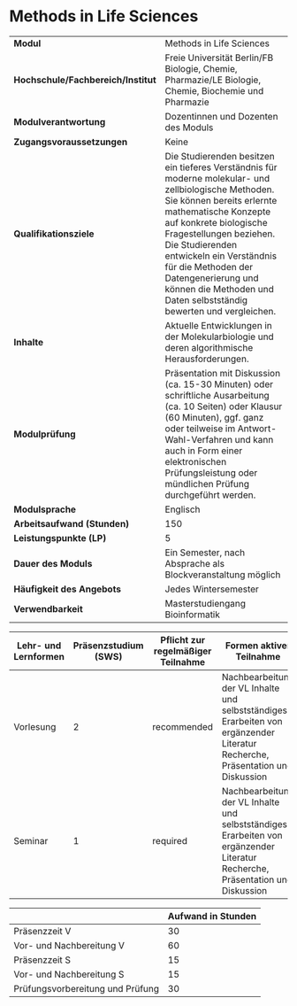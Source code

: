 # Methods in Life Sciences
|                                    |   |
|------------------------------------|---|
|**Modul**                           | Methods in Life Sciences |
|**Hochschule/Fachbereich/Institut** | Freie Universität Berlin/FB Biologie, Chemie, Pharmazie/LE Biologie, Chemie, Biochemie und Pharmazie |
|**Modulverantwortung**              | Dozentinnen und Dozenten des Moduls |
|**Zugangsvoraussetzungen**          | Keine |
|**Qualifikationsziele**             | Die Studierenden besitzen ein tieferes Verständnis für moderne molekular- und zellbiologische Methoden. Sie können bereits erlernte mathematische Konzepte auf konkrete biologische Fragestellungen beziehen. Die Studierenden entwickeln ein Verständnis für die Methoden der Datengenerierung und können die Methoden und Daten selbstständig bewerten und vergleichen. |
|**Inhalte**                         | Aktuelle Entwicklungen in der Molekularbiologie und deren algorithmische Herausforderungen. |
|**Modulprüfung**                    | Präsentation mit Diskussion (ca. 15-30 Minuten) oder schriftliche Ausarbeitung (ca. 10 Seiten) oder Klausur (60 Minuten), ggf. ganz oder teilweise im Antwort-Wahl-Verfahren und kann auch in Form einer elektronischen Prüfungsleistung oder mündlichen Prüfung durchgeführt werden. |
|**Modulsprache**                    | Englisch |
|**Arbeitsaufwand (Stunden)**        | 150 |
|**Leistungspunkte (LP)**            | 5 |
|**Dauer des Moduls**                | Ein Semester, nach Absprache als Blockveranstaltung möglich |
|**Häufigkeit des Angebots**         | Jedes Wintersemester |
|**Verwendbarkeit**                  | Masterstudiengang Bioinformatik |

| Lehr- und Lernformen | Präsenzstudium <br> (SWS) | Pflicht zur regelmäßiger Teilnahme | Formen aktiver Teilnahme |
| ---------------------|---------------------------|------------------------------------|------------------------- |
| Vorlesung            | 2                         | recommended                        | Nachbearbeitung der VL Inhalte und selbstständiges Erarbeiten von ergänzender Literatur<br>Recherche, Präsentation und Diskussion |
| Seminar              | 1                         | required                           | Nachbearbeitung der VL Inhalte und selbstständiges Erarbeiten von ergänzender Literatur<br>Recherche, Präsentation und Diskussion |

|   | Aufwand in Stunden |
| - |--------------------|
| Präsenzzeit V                            | 30    |
| Vor- und Nachbereitung V                 | 60    |
| Präsenzzeit S                            | 15    |
| Vor- und Nachbereitung S                 | 15    |
| Prüfungsvorbereitung und Prüfung         | 30    |
